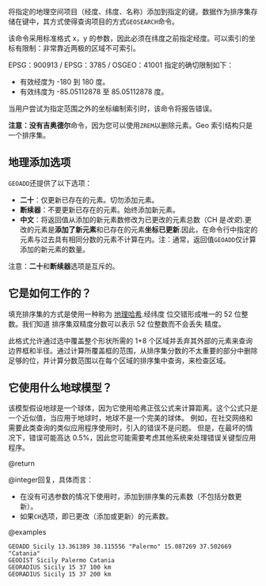 将指定的地理空间项目（经度、纬度、名称）添加到指定的键。数据作为排序集存储在键中，其方式使得查询项目的方式`GEOSEARCH`命令。

该命令采用标准格式 x，y 的参数，因此必须在纬度之前指定经度。可以索引的坐标有限制：非常靠近两极的区域不可索引。

EPSG：900913 / EPSG：3785 / OSGEO：41001 指定的确切限制如下：

*   有效经度为 -180 到 180 度。
*   有效纬度为 -85.05112878 至 85.05112878 度。

当用户尝试为指定范围之外的坐标编制索引时，该命令将报告错误。

**注意：**没有**吉奥德尔**命令，因为您可以使用`ZREM`以删除元素。Geo 索引结构只是一个排序集。

## 地理添加选项

`GEOADD`还提供了以下选项：

*   **二十**：仅更新已存在的元素。切勿添加元素。
*   **断续器**：不要更新已存在的元素。始终添加新元素。
*   **中文**：将返回值从添加的新元素数修改为已更改的元素总数（CH 是*改变*).更改的元素是**添加了新元素**和已存在的元素**坐标已更新**.因此，在命令行中指定的元素与过去具有相同分数的元素不计算在内。注：通常，返回值`GEOADD`仅计算添加的新元素的数量。

注意：**二十**和**断续器**选项是互斥的。

## 它是如何工作的？

填充排序集的方式是使用一种称为
[地理哈希](https://en.wikipedia.org/wiki/Geohash).经纬度
位交错形成唯一的 52 位整数。我们知道
排序集双精度分数可以表示 52 位整数而不会丢失
精度。

此格式允许通过选中覆盖整个形状所需的 1+8 个区域并丢弃其外部的元素来查询边界框和半径。通过计算所覆盖框的范围，从排序集分数的不太重要的部分中删除足够的位，并计算分数范围以在每个区域的排序集中查询，来检查区域。

## 它使用什么地球模型？

该模型假设地球是一个球体，因为它使用哈弗正弦公式来计算距离。这个公式只是一个近似值，当应用于地球时，地球不是一个完美的球体。
例如，在社交网络和需要此类查询的类似应用程序使用时，引入的错误不是问题。
但是，在最坏的情况下，错误可能高达 0.5%，因此您可能需要考虑其他系统来处理错误关键型应用程序。

@return

@integer回复，具体而言：

*   在没有可选参数的情况下使用时，添加到排序集的元素数（不包括分数更新）。
*   如果`CH`选项，即已更改（添加或更新）的元素数。

@examples

```cli
GEOADD Sicily 13.361389 38.115556 "Palermo" 15.087269 37.502669 "Catania"
GEODIST Sicily Palermo Catania
GEORADIUS Sicily 15 37 100 km
GEORADIUS Sicily 15 37 200 km
```
